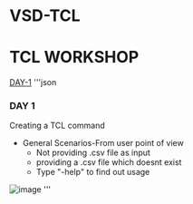 # VSD-TCL
# TCL WORKSHOP

[DAY-1](#DAY-1)
'''json
### DAY 1
Creating a TCL command
+ General Scenarios-From user point of view
  - Not providing .csv file as input
  - providing a .csv file which doesnt exist
  - Type "-help" to find out usage
  
![image](https://github.com/PruthaVernekar/VSD-TCL/assets/89785844/8d2619ff-6e42-43e1-9a4c-8b427da15875)
'''
